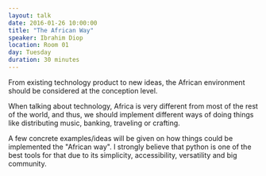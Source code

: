 ```yaml
---
layout: talk
date: 2016-01-26 10:00:00
title: "The African Way"
speaker: Ibrahim Diop
location: Room 01
day: Tuesday
duration: 30 minutes
---
```


From existing technology product to new ideas, the African environment should
be considered at the conception level.

When talking about technology, Africa
is very different from most of the rest of the world, and thus, we should
implement different ways of doing things like distributing music, banking,
traveling or crafting.

A few concrete examples/ideas will be given on how things could be implemented the "African way". I
strongly believe that python is one of the best tools for that due to its simplicity,
accessibility, versatility and big community.
